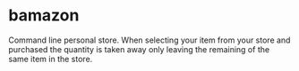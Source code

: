 # bamazon

Command line personal store. When selecting your item from your store and purchased the quantity is taken away only leaving the remaining of the same item in the store.
